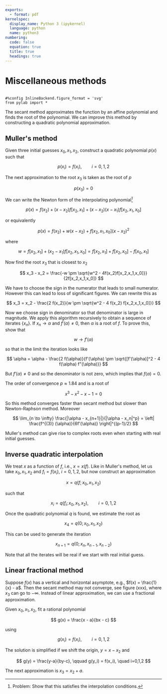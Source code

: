 ```yaml
---
exports:
  - format: pdf
kernelspec:
  display_name: Python 3 (ipykernel)
  language: python
  name: python3
numbering:
  code: false
  equation: true
  title: true
  headings: true
---
```


# Miscellaneous methods

```{include} math.md
```

```{code-cell}
#%config InlineBackend.figure_format = 'svg'
from pylab import *
```

The secant method approximates the function by an affine polynomial and finds the root of the polynomial. We can improve this method by constructing a quadratic polynomial approximation.

## Muller's method

Given three initial guesses $x_0, x_1, x_2$, construct a quadratic polynomial $p(x)$ such that 

$$
p(x_i) = f(x_i), \qquad i=0,1,2
$$ 

The next approximation to the root $x_3$ is taken as the root of $p$

$$
p(x_3) = 0
$$ 

We can write the Newton form of the interpolating polynomial[^1]

$$
p(x) = f(x_2) + (x-x_2) f[x_2,x_1] + (x-x_2)(x-x_1) f[x_2,x_1,x_0]
$$

or equivalently 

$$
p(x) = f(x_2) + w(x-x_2) + f[x_2,x_1,x_0](x-x_2)^2
$$

where

$$
w = f[x_2,x_1] + (x_2 - x_1) f[x_2,x_1,x_0] = f[x_2,x_1] + f[x_2,x_0] - f[x_0,x_1]
$$

Now find the root $x_3$ that is closest to $x_2$

$$
x_3 - x_2 = \frac{-w \pm \sqrt{w^2 - 4f(x_2)f[x_2,x_1,x_0]}}{2f[x_2,x_1,x_0]}
$$

We have to choose the sign in the numerator that leads to small numerator. However this can lead to loss of significant figures. We can rewrite this as

$$
x_3 = x_2 -  \frac{2 f(x_2)}{w \pm \sqrt{w^2 - 4 f(x_2) f[x_2,x_1,x_0]}}
$$

Now we choose sign in denominator so that denominator is large in magnitude. We apply this algorithm recursively to obtain a sequence of iterates $\{ x_n \}$. If $x_n \to \alpha$ and $f'(\alpha) \ne 0$, then $\alpha$ is a root of $f$. To prove this, show that 

$$
w \to f'(\alpha)
$$ 

so that in the limit the iteration looks like

$$
\alpha = \alpha - \frac{2 f(\alpha)}{f'(\alpha) \pm \sqrt{[f'(\alpha)]^2 - 4 f(\alpha) f"(\alpha)}}
$$ 

But $f'(\alpha) \ne 0$ and so the denominator is not zero, which implies that $f(\alpha) = 0$.

The order of convergence $p \approx 1.84$ and is a root of

$$
x^3 - x^2 - x -1 = 0
$$ 

So this method converges faster than secant method but slower than Newton-Raphson method. Moreover

$$
\lim_{n \to \infty} \frac{|\alpha - x_{n+1}|}{|\alpha - x_n|^p} = \left| \frac{f^{(3)} (\alpha)}{6f'(\alpha)} \right|^{(p-1)/2}
$$ 

Muller's method can give rise to complex roots even when starting with real initial guesses.

## Inverse quadratic interpolation

We treat $x$ as a function of $f$, i.e., $x = x(f)$. Like in Muller's method, let us take $x_0, x_1,x_2$ and $f_i = f(x_i)$, $i=0,1,2$, but now construct an approximation 

$$
x = q(f; x_0,x_1,x_2)
$$ 

such that

$$
x_i = q(f_i; x_0,x_1,x_2), \qquad i=0,1,2
$$ 

Once the quadratic polynomial $q$ is found, we estimate the root as

$$
x_4 = q(0; x_0,x_1,x_2)
$$ 

This can be used to generate the iteration

$$
x_{n+1} = q(0; x_n, x_{n-1}, x_{n-2})
$$ 

Note that all the iterates will be real if we start with real initial guess.

## Linear fractional method

Suppose $f(x)$ has a vertical and horizontal asymptote, e.g., $f(x) = \frac{1}{x} - a$. Then the secant method may not converge, see figure (xxx), where $x_3$ can go to $-\infty$. Instead of linear approximation, we can use a fractional approximation.

Given $x_0, x_1, x_2$, fit a rational polynomial

$$
g(x) = \frac{x - a}{bx - c}
$$ 

using

$$
g(x_i) = f(x_i), \qquad i=0,1,2
$$ 

The solution is simplified if we shift the origin, $y = x - x_2$ and

$$
g(y) = \frac{y-a}{by-c}, \qquad g(y_i) = f(x_i), \quad i=0,1,2
$$ 

The next approximation is $x_3 = x_2 + a$.

[^1]: Problem: Show that this satisfies the interpolation conditions.

